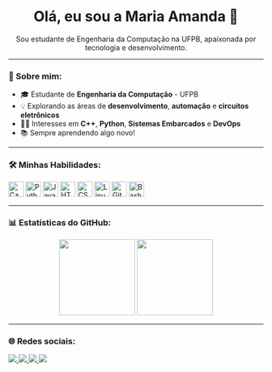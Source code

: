 
<h1 align="center">Olá, eu sou a Maria Amanda 👋</h1>

<p align="center">Sou estudante de Engenharia da Computação na UFPB, apaixonada por tecnologia e desenvolvimento.</p>

---

### 💼 Sobre mim:
- 🎓 Estudante de **Engenharia da Computação** - UFPB  
- 💡 Explorando as áreas de **desenvolvimento**, **automação** e **circuitos eletrônicos**  
- 👩‍💻 Interesses em **C++**, **Python**, **Sistemas Embarcados** e **DevOps**  
- 📚 Sempre aprendendo algo novo!

---

### 🛠️ Minhas Habilidades:
<p align="left">
  <img src="https://cdn.jsdelivr.net/gh/devicons/devicon/icons/cplusplus/cplusplus-original.svg" height="30" alt="C++"/>
  <img src="https://cdn.jsdelivr.net/gh/devicons/devicon/icons/python/python-original.svg" height="30" alt="Python"/>
  <img src="https://cdn.jsdelivr.net/gh/devicons/devicon/icons/javascript/javascript-original.svg" height="30" alt="JavaScript"/>
  <img src="https://cdn.jsdelivr.net/gh/devicons/devicon/icons/html5/html5-original.svg" height="30" alt="HTML5"/>
  <img src="https://cdn.jsdelivr.net/gh/devicons/devicon/icons/css3/css3-original.svg" height="30" alt="CSS3"/>
  <img src="https://cdn.jsdelivr.net/gh/devicons/devicon/icons/linux/linux-original.svg" height="30" alt="Linux"/>
  <img src="https://cdn.jsdelivr.net/gh/devicons/devicon/icons/git/git-original.svg" height="30" alt="Git"/>
  <img src="https://cdn.jsdelivr.net/gh/devicons/devicon/icons/bash/bash-original.svg" height="30" alt="Bash"/>
</p>

---

### 📊 Estatísticas do GitHub:
<div align="center">
  <img height="150em" src="https://github-readme-stats.vercel.app/api?username=amandafsm&show_icons=true&theme=radical" />
  <img height="150em" src="https://github-readme-stats.vercel.app/api/top-langs/?username=amandafsm&layout=compact&langs_count=6&theme=radical"/>
</div>

---

### 🌐 Redes sociais:
<p align="left">
  <a href="mailto:massilvaa21@gmail.com" target="_blank">
    <img src="https://img.shields.io/badge/Gmail-D14836?style=for-the-badge&logo=gmail&logoColor=white"/>
  </a>
  <a href="https://www.linkedin.com/in/maria-silvafsm/" target="_blank">
    <img src="https://img.shields.io/badge/LinkedIn-0A66C2?style=for-the-badge&logo=linkedin&logoColor=white"/>
  </a>
  <a href="https://discord.com/users/amandafsm" target="_blank">
    <img src="https://img.shields.io/badge/Discord-5865F2?style=for-the-badge&logo=discord&logoColor=white"/>
  </a>
  <a href="https://www.instagram.com/amandafsm1/" target="_blank">
    <img src="https://img.shields.io/badge/Instagram-E4405F?style=for-the-badge&logo=instagram&logoColor=white"/>
  </a>
</p>
